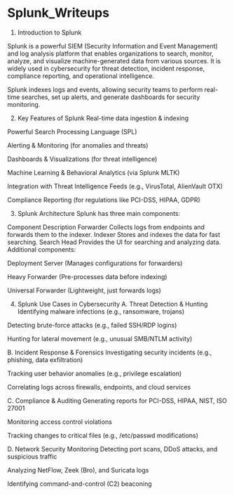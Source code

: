 # Splunk_Writeups

1. Introduction to Splunk

Splunk is a powerful SIEM (Security Information and Event Management) and log analysis platform that enables organizations to search, monitor, analyze, and visualize machine-generated data from various sources. It is widely used in cybersecurity for threat detection, incident response, compliance reporting, and operational intelligence.

Splunk indexes logs and events, allowing security teams to perform real-time searches, set up alerts, and generate dashboards for security monitoring.

2. Key Features of Splunk
Real-time data ingestion & indexing

Powerful Search Processing Language (SPL)

Alerting & Monitoring (for anomalies and threats)

Dashboards & Visualizations (for threat intelligence)

Machine Learning & Behavioral Analytics (via Splunk MLTK)

Integration with Threat Intelligence Feeds (e.g., VirusTotal, AlienVault OTX)

Compliance Reporting (for regulations like PCI-DSS, HIPAA, GDPR)

3. Splunk Architecture
Splunk has three main components:

Component	Description
Forwarder	Collects logs from endpoints and forwards them to the indexer.
Indexer	Stores and indexes the data for fast searching.
Search Head	Provides the UI for searching and analyzing data.
Additional components:

Deployment Server (Manages configurations for forwarders)

Heavy Forwarder (Pre-processes data before indexing)

Universal Forwarder (Lightweight, just forwards logs)

4. Splunk Use Cases in Cybersecurity
A. Threat Detection & Hunting
Identifying malware infections (e.g., ransomware, trojans)

Detecting brute-force attacks (e.g., failed SSH/RDP logins)

Hunting for lateral movement (e.g., unusual SMB/NTLM activity)

B. Incident Response & Forensics
Investigating security incidents (e.g., phishing, data exfiltration)

Tracking user behavior anomalies (e.g., privilege escalation)

Correlating logs across firewalls, endpoints, and cloud services

C. Compliance & Auditing
Generating reports for PCI-DSS, HIPAA, NIST, ISO 27001

Monitoring access control violations

Tracking changes to critical files (e.g., /etc/passwd modifications)

D. Network Security Monitoring
Detecting port scans, DDoS attacks, and suspicious traffic

Analyzing NetFlow, Zeek (Bro), and Suricata logs

Identifying command-and-control (C2) beaconing



